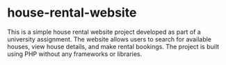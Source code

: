 # house-rental-website
This is a simple house rental website project developed as part of a university assignment. The website allows users to search for available houses, view house details, and make rental bookings. The project is built using PHP without any frameworks or libraries.
